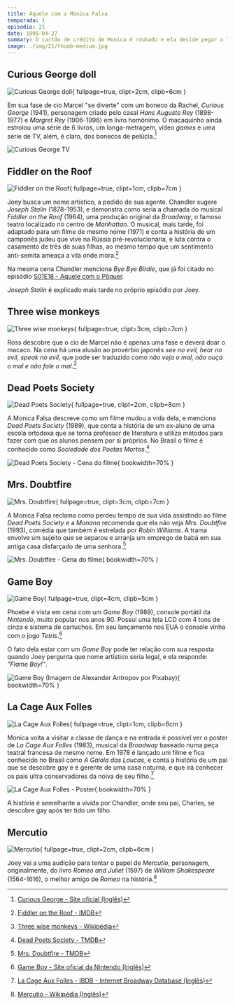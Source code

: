 ```yaml
---
title: Aquele com a Monica Falsa
temporada: 1
episodio: 21
date: 1995-04-27
summary: O cartão de crédito de Monica é roubado e ela decide pegar o ladrão.
image: ./img/21/thumb-medium.jpg
---
```


## Curious George doll

![Curious George doll](./img/21/curious-george-doll.png){ fullpage=true, clipt=2cm, clipb=6cm }

<cena>
  <rachel
    original="- Marcel, stop it! Marcel! Bad monkey!"
    traducao="- Marcel, para! Marcel! Macaco malvado!"
  />
  <ross
    original="- What?"
    traducao="- Que foi?"
  />
  <rachel
    original="- Let's just say my Curious George doll is no longer curious."
    traducao="- Meu boneco George Curioso não está mais curioso."
  />
</cena>

Em sua fase de cio Marcel "se diverte" com um boneco da Rachel,
*Curious George* (1941), personagem criado pelo casal *Hans Augusto Rey* (1898-1977)
e *Margret Rey* (1906-1996) em livro homônimo. O macaquinho ainda estrolou uma
série de 6 livros, um longa-metragem, vídeo *games* e uma série de TV, além,
é claro, dos bonecos de pelúcia.[^curiousgeorge-website]

![Curious George TV](./img/21/curious-george-tv.png)

[^curiousgeorge-website]: [Curious George - Site oficial (Inglês)](https://www.curiousgeorge.com/about%20us)

## Fiddler on the Roof

![Fiddler on the Roof](./img/21/fiddler-on-the-roof.png){ fullpage=true, clipt=1cm, clipb=7cm }

<cena>
  <chandler
    original="- Joseph Stalin is the Fiddler on the Roof."
    traducao="- Joseph Stalin é Um Violinista no Telhado."
  />
</cena>

Joey busca um nome artístico, a pedido de sua agente. Chandler sugere
*Joseph Stalin* (1878-1953), e demonstra como seria a chamada do musical
*Fiddler on the Roof* (1964), uma produção original da *Broadway*, o famoso
teatro localizado no centro de *Manhattan*. O musical, mais tarde, foi
adaptado para um filme de mesmo nome (1971) e conta a história de um camponês
judeu que vive na Rússia pré-revolucionária, e luta contra o casamento de
três de suas filhas, ao mesmo tempo que um sentimento anti-semita ameaça
a vila onde mora.[^fiddler-imdb]

Na mesma cena Chandler menciona *Bye Bye Birdie*, que já foi citado no episódio
[S01E18 - Aquele com o Pôquer](/temporada/1/episodio/18/#bye-bye-birdie).

*Joseph Stalin* é explicado mais tarde no próprio episódio por Joey.

<cena>
  <joey
    original="- You know there already is a Joseph Stalin?"
    traducao="- Sabiam que já existe um Joseph Stalin?"
  />
  <chandler
    original="- You're kidding!"
    traducao="- Tá brincando?"
  />
  <joey
    original="- Apparently, he was this Russian dictator who slaughtered all these people!"
    traducao="- Aparentemente, era um ditador russo que matou um monte de gente."
  />
</cena>

[^fiddler-imdb]: [Fiddler on the Roof - IMDB](https://www.imdb.com/title/tt0067093/)

## Three wise monkeys

![Three wise monkeys](./img/21/three-wise-monkeys.png){ fullpage=true, clipt=3cm, clipb=7cm }

Ross descobre que o cio de Marcel não é apenas uma fase e deverá doar o macaco.
Na cena há uma alusão ao provérbio japonês *see no evil, hear no evil, speak no evil*,
que pode ser traduzido como *não veja o mal, não ouça o mal e não fale o mal*.[^monkeys-wiki]

[^monkeys-wiki]: [Three wise monkeys - Wikipédia](https://pt.wikipedia.org/wiki/Tr%C3%AAs_Macacos_S%C3%A1bios)

## Dead Poets Society

![Dead Poets Society](./img/21/dead-poets-society.png){ fullpage=true, clipt=2cm, clipb=8cm }

<cena>
  <fake-monica
    original="- Did you ever see Dead Poets Society?"
    traducao="- Viu A Sociedade dos Poetas Mortos?"
  />
  <monica
    original="- Uh-huh."
    traducao="- Não."
  />
  <fake-monica
    original="- I thought that movie was so incredibly... boring!"
    traducao="- Achei aquele filme incrivelmente... chato!"
  />
</cena>

A Monica Falsa descreve como um filme mudou a vida dela, e menciona *Dead Poets Society*
(1989), que conta a história de um ex-aluno de uma escola ortodoxa que se torna
professor de literatura e utiliza métodos para fazer com que os alunos pensem por si
próprios. No Brasil o filme é conhecido como *Sociedade dos Poetas Mortos*.[^society-tmdb]

![Dead Poets Society - Cena do filme](./img/21/dead-poets-society-filme.jpg){ bookwidth=70% }

[^society-tmdb]: [Dead Poets Society - TMDB](https://www.themoviedb.org/movie/207-dead-poets-society?language=pt-BR)

## Mrs. Doubtfire

![Mrs. Doubtfire](./img/21/mrs-doubtfire.png){ fullpage=true, clipt=3cm, clipb=7cm }

<cena>
  <monica
    original="- Then I would definitely not recommend Mrs. Doubtfire."
    traducao="- Então, não veja Uma Babá Quase Perfeita."
  />
</cena>

A Monica Falsa reclama como perdeu tempo de sua vida assistindo ao filme
*Dead Poets Society* e a *Monana* recomenda que ela não veja *Mrs. Doubtfire*
(1993), comédia que também é estrelada por *Robin Williams*. A trama envolve
um sujeito que se separou e arranja um emprego de babá em sua antiga casa
disfarçado de uma senhora.[^doubtfire-tmdb]

![Mrs. Doubtfire - Cena do filme](./img/21/mrs-doubtfire-filme.jpg){ bookwidth=70% }

[^doubtfire-tmdb]: [Mrs. Doubtfire - TMDB](https://www.themoviedb.org/movie/788-mrs-doubtfire)

## Game Boy

![Game Boy](./img/21/game-boy.png){ fullpage=true, clipt=4cm, clipb=5cm }

Phoebe é vista em cena com um *Game Boy* (1989), console portátil da *Nintendo*,
muito popular nos anos 90. Possui uma tela LCD com 4 tons de cinza e sistema
de cartuchos. Em seu lançamento nos EUA o console vinha com o jogo *Tetris*.[^gameboy-website]

<!-- {"latex":[{"begin":{"tag":"col-1","width":0.5}}]} -->

O fato dela estar com um *Game Boy* pode ter relação com sua resposta quando
Joey pergunta que nome artístico seria legal, e ela responde: *"Flame Boy!"*.

<!--{"latex":[{"end":{"tag":"col-1"}},{"begin":{"tag":"col-2","width":0.5}}]}-->

![Game Boy (Imagem de Alexander Antropov por Pixabay)](./img/21/gameboy-foto.jpg){ bookwidth=70% }

<!--{"latex":[{"end":{"tag":"col-2"}}]}-->

[^gameboy-website]: [Game Boy - Site oficial da Nintendo (Inglês)](https://www.nintendo.co.uk/Corporate/Nintendo-History/Game-Boy/Game-Boy-627031.html)

## La Cage Aux Folles

![La Cage Aux Folles](./img/21/la-cage-aux-folles.png){ fullpage=true, clipt=1cm, clipb=6cm }

<!-- {"latex":[{"begin":{"tag":"col-1","width":0.5}}]} -->

Monica volta a visitar a classe de dança e na entrada é possível ver o poster de
*La Cage Aux Folles* (1983), musical da *Broadway* baseado numa peça teatral
francesa de mesmo nome. Em 1978 é lançado um filme e fica conhecido no Brasil
como *A Gaiola das Loucas*, e conta a história de um pai que se descobre gay
e é gerente de uma casa noturna, e que irá conhecer os pais ultra conservadores
da noiva de seu filho.[^la-cage-ibdb]

<!--{"latex":[{"end":{"tag":"col-1"}},{"begin":{"tag":"col-2","width":0.45}}]}-->

![La Cage Aux Folles - Poster](./img/21/la-cage-aux-folles-poster.jpg){ bookwidth=70% }

<!--{"latex":[{"end":{"tag":"col-2"}}]}-->

A história é semelhante a vivida por Chandler, onde seu pai, Charles, se descobre
gay após ter tido um filho.

[^la-cage-ibdb]: [La Cage Aux Folles - IBDB - Internet Broadway Database (Inglês)](https://www.ibdb.com/broadway-show/la-cage-aux-folles-5126)

## Mercutio

![Mercutio](./img/21/mercutio.png){ fullpage=true, clipt=2cm, clipb=6cm }

Joey vai a uma audição para tentar o papel de *Mercutio*, personagem, originalmente,
do livro *Romeo and Juliet* (1597) de *William Shakespeare* (1564-1616), o melhor
amigo de *Romeo* na história.[^mercutio-wiki]

[^mercutio-wiki]: [Mercutio - Wikipédia (Inglês)](https://en.wikipedia.org/wiki/Mercutio)
